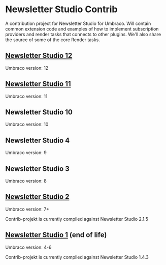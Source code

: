 # Newsletter Studio Contrib

A contribution project for Newsletter Studio for Umbraco. Will contain common extension code and examples of how to implement subscription providers and render tasks that connects to other plugins. We'll also share the source of some of the core Render tasks.


## [Newsletter Studio 12](Newsletter%20Studio%20V12)
Umbraco version: 12

## [Newsletter Studio 11](Newsletter%20Studio%20V11)
Umbraco version: 11

## Newsletter Studio 10
Umbraco version: 10

## Newsletter Studio 4
Umbraco version: 9

## Newsletter Studio 3
Umbraco version: 8

## [Newsletter Studio 2](Newsletter%20Studio%20V2)
Umbraco version: 7+

Contrib-projekt is currently compiled against Newsletter Studio 2.1.5

## [Newsletter Studio 1](Newsletter%20Studio%20V1) (end of life)
Umbraco version: 4-6

Contrib-projekt is currently compiled against Newsletter Studio 1.4.3